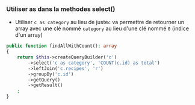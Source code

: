 
### Utiliser as dans la methodes select()

- Utiliser `c as category` au lieu de juste`c` va permettre de retourner un array avec une clé nommé `category` au lieu d'une clé nommé `0` (indice d'un array)

```php
public function findAllWithCount(): array
{
    return $this->createQueryBuilder('c')
        ->select('c as category', 'COUNT(c.id) as total')
        ->leftJoin('c.recipes', 'r')
        ->groupBy('c.id')    
        ->getQuery()
        ->getResult()
    ;
}
```